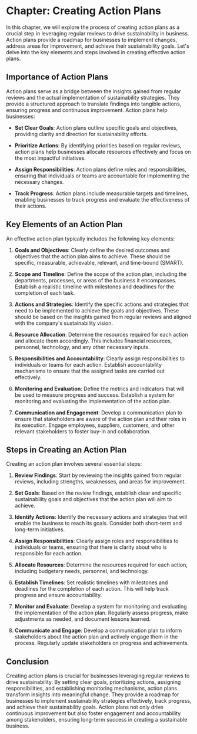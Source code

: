 Chapter: Creating Action Plans
==============================

In this chapter, we will explore the process of creating action plans as a crucial step in leveraging regular reviews to drive sustainability in business. Action plans provide a roadmap for businesses to implement changes, address areas for improvement, and achieve their sustainability goals. Let's delve into the key elements and steps involved in creating effective action plans.

Importance of Action Plans
--------------------------

Action plans serve as a bridge between the insights gained from regular reviews and the actual implementation of sustainability strategies. They provide a structured approach to translate findings into tangible actions, ensuring progress and continuous improvement. Action plans help businesses:

* **Set Clear Goals**: Action plans outline specific goals and objectives, providing clarity and direction for sustainability efforts.

* **Prioritize Actions**: By identifying priorities based on regular reviews, action plans help businesses allocate resources effectively and focus on the most impactful initiatives.

* **Assign Responsibilities**: Action plans define roles and responsibilities, ensuring that individuals or teams are accountable for implementing the necessary changes.

* **Track Progress**: Action plans include measurable targets and timelines, enabling businesses to track progress and evaluate the effectiveness of their actions.

Key Elements of an Action Plan
------------------------------

An effective action plan typically includes the following key elements:

1. **Goals and Objectives**: Clearly define the desired outcomes and objectives that the action plan aims to achieve. These should be specific, measurable, achievable, relevant, and time-bound (SMART).

2. **Scope and Timeline**: Define the scope of the action plan, including the departments, processes, or areas of the business it encompasses. Establish a realistic timeline with milestones and deadlines for the completion of each task.

3. **Actions and Strategies**: Identify the specific actions and strategies that need to be implemented to achieve the goals and objectives. These should be based on the insights gained from regular reviews and aligned with the company's sustainability vision.

4. **Resource Allocation**: Determine the resources required for each action and allocate them accordingly. This includes financial resources, personnel, technology, and any other necessary inputs.

5. **Responsibilities and Accountability**: Clearly assign responsibilities to individuals or teams for each action. Establish accountability mechanisms to ensure that the assigned tasks are carried out effectively.

6. **Monitoring and Evaluation**: Define the metrics and indicators that will be used to measure progress and success. Establish a system for monitoring and evaluating the implementation of the action plan.

7. **Communication and Engagement**: Develop a communication plan to ensure that stakeholders are aware of the action plan and their roles in its execution. Engage employees, suppliers, customers, and other relevant stakeholders to foster buy-in and collaboration.

Steps in Creating an Action Plan
--------------------------------

Creating an action plan involves several essential steps:

1. **Review Findings**: Start by reviewing the insights gained from regular reviews, including strengths, weaknesses, and areas for improvement.

2. **Set Goals**: Based on the review findings, establish clear and specific sustainability goals and objectives that the action plan will aim to achieve.

3. **Identify Actions**: Identify the necessary actions and strategies that will enable the business to reach its goals. Consider both short-term and long-term initiatives.

4. **Assign Responsibilities**: Clearly assign roles and responsibilities to individuals or teams, ensuring that there is clarity about who is responsible for each action.

5. **Allocate Resources**: Determine the resources required for each action, including budgetary needs, personnel, and technology.

6. **Establish Timelines**: Set realistic timelines with milestones and deadlines for the completion of each action. This will help track progress and ensure accountability.

7. **Monitor and Evaluate**: Develop a system for monitoring and evaluating the implementation of the action plan. Regularly assess progress, make adjustments as needed, and document lessons learned.

8. **Communicate and Engage**: Develop a communication plan to inform stakeholders about the action plan and actively engage them in the process. Regularly update stakeholders on progress and achievements.

Conclusion
----------

Creating action plans is crucial for businesses leveraging regular reviews to drive sustainability. By setting clear goals, prioritizing actions, assigning responsibilities, and establishing monitoring mechanisms, action plans transform insights into meaningful change. They provide a roadmap for businesses to implement sustainability strategies effectively, track progress, and achieve their sustainability goals. Action plans not only drive continuous improvement but also foster engagement and accountability among stakeholders, ensuring long-term success in creating a sustainable business.
